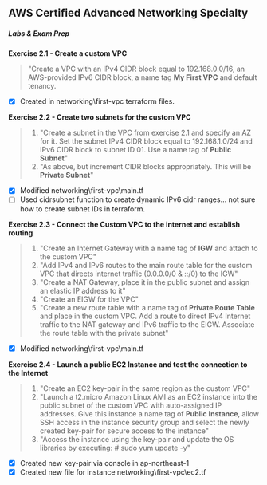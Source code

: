 ## AWS Certified Advanced Networking Specialty
##### Labs & Exam Prep

**Exercise 2.1 - Create a custom VPC**
> "Create a VPC with an IPv4 CIDR block equal to 192.168.0.0/16, an AWS-provided IPv6 CIDR block, a name tag **My First VPC** and default tenancy.
- [x] Created in networking\first-vpc terraform files.

**Exercise 2.2 - Create two subnets for the custom VPC**
> 1. "Create a subnet in the VPC from exercise 2.1 and specify an AZ for it. Set the subnet IPv4 CIDR block equal to 192.168.1.0/24 and IPv6 CIDR block to subnet ID 01. Use a name tag of **Public Subnet**"
> 2. "As above, but increment CIDR blocks appropriately. This will be **Private Subnet**"
- [x] Modified networking\first-vpc\main.tf
- [ ] Used cidrsubnet function to create dynamic IPv6 cidr ranges... not sure how to create subnet IDs in terraform. 

**Exercise 2.3 - Connect the Custom VPC to the internet and establish routing**
> 1. "Create an Internet Gateway with a name tag of **IGW** and attach to the custom VPC"
> 2. "Add IPv4 and IPv6 routes to the main route table for the custom VPC that directs internet traffic (0.0.0.0/0 & ::/0) to the IGW"
> 3. "Create a NAT Gateway, place it in the public subnet and assign an elastic IP address to it"
> 4. "Create an EIGW for the VPC"
> 5. "Create a new route table with a name tag of **Private Route Table** and place in the custom VPC. Add a route to direct IPv4 Internet traffic to the NAT gateway and IPv6
traffic to the EIGW. Associate the route table with the private subnet"
- [x] Modified networking\first-vpc\main.tf

**Exercise 2.4 - Launch a public EC2 Instance and test the connection to the Internet**
> 1. "Create an EC2 key-pair in the same region as the custom VPC"
> 2. "Launch a t2.micro Amazon Linux AMI as an EC2 instance into the public subnet of the custom VPC with auto-assigned IP addresses. Give this instance a name tag of **Public Instance**, allow SSH access in the instance security group and select the newly created key-pair for secure access to the instance"
> 3. "Access the instance using the key-pair and update the OS libraries by executing:
    # sudo yum update -y"
    
- [x] Created new key-pair via console in ap-northeast-1
- [x] Created new file for instance networking\first-vpc\ec2.tf